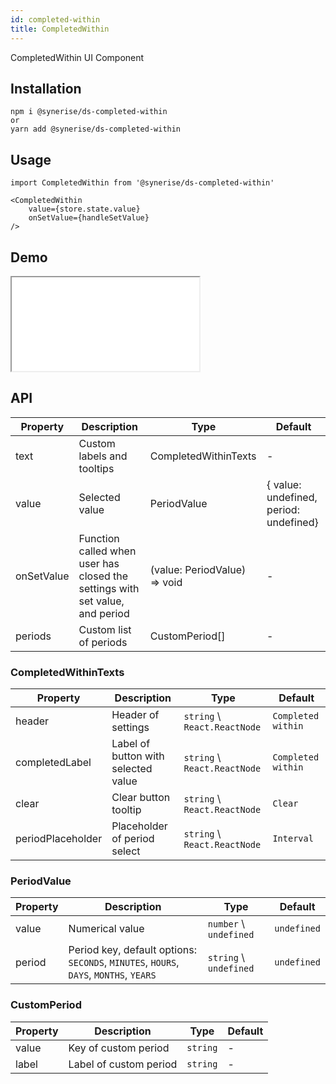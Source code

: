 ```yaml
---
id: completed-within
title: CompletedWithin
---
```


CompletedWithin UI Component

## Installation
```
npm i @synerise/ds-completed-within
or
yarn add @synerise/ds-completed-within
```

## Usage
```
import CompletedWithin from '@synerise/ds-completed-within'

<CompletedWithin
    value={store.state.value}
    onSetValue={handleSetValue}
/>

```

## Demo

<iframe src="/storybook-static/iframe.html?id=components-completed-within--default"></iframe>

## API

| Property   | Description                                                                  | Type                         | Default                                |
| ---        | ---                                                                          | ---                          | ---                                    |
| text       | Custom labels and tooltips                                                   | CompletedWithinTexts         | -                                      |
| value      | Selected value                                                               | PeriodValue                  | { value: undefined, period: undefined} |
| onSetValue | Function called when user has closed the settings with set value, and period | (value: PeriodValue) => void | -                                      |
| periods    | Custom list of periods                                                       | CustomPeriod[]               | -                                      |

### CompletedWithinTexts

| Property          | Description                         | Type                         | Default            |
| ---               | ---                                 | ---                          | ---                |
| header            | Header of settings                  | `string` \ `React.ReactNode` | `Completed within` |
| completedLabel    | Label of button with selected value | `string` \ `React.ReactNode` | `Completed within` |
| clear             | Clear button tooltip                | `string` \ `React.ReactNode` | `Clear`            |
| periodPlaceholder | Placeholder of period select        | `string` \ `React.ReactNode` | `Interval`         |

### PeriodValue

| Property | Description                                                                           | Type                   | Default     |
| ---      | ---                                                                                   | ---                    | ---         |
| value    | Numerical value                                                                       | `number` \ `undefined` | `undefined` |
| period   | Period key, default options: `SECONDS`, `MINUTES`, `HOURS`, `DAYS`, `MONTHS`, `YEARS` | `string` \ `undefined` | `undefined` |

### CustomPeriod

| Property | Description            | Type     | Default |
| ---      | ---                    | ---      | ---     |
| value    | Key of custom period   | `string` | -       |
| label    | Label of custom period | `string` | -       |

